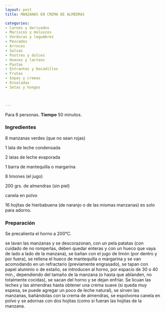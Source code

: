 ```yaml
---
layout: post
title: MANZANAS EN CREMA DE ALMEDRAS

categories:
- Carnes y derivados
- Mariscos y moluscos
- Verduras y legumbres
- Pescados
- Arroces
- Salsas
- Postres y dulces
- Huevos y lacteos
- Pastas
- Entrantes y bocadillos
- Frutas
- Sopas y cremas
- Ensaladas
- Setas y hongos
 


---
```


Para 8 personas.
<b>Tiempo</b> 50 minutos.

<h3>Ingredientes</h3>

8 manzanas verdes (que no sean rojas)

1 lata de leche condensada

2 latas de leche evaporada

1 barra de mantequilla o margarina

8 limones (el jugo)

200 grs. de almendras (sin piel)

canela en polvo

16 hojitas de hierbabuena (de naranjo o de las mismas manzanas) es solo para adorno.

<h3>Preparación</h3>

Se precalienta el horno a 200&deg;C.

se lavan las manzanas y se descorazonan, con un pela patatas (con cuidado de no romperlas, deben quedar enteras y con un hueco que vaya de lado a lado de la manzana), se bañan con el jugo de limón (por dentro y por fuera), se rellena el hueco de mantequilla o margarina y se van acomodando en un refractario (previamente engrasado), se tapan con papel aluminio o de estaño, se introducen al horno, por espacio de 30 o 40 min., dependiendo del tamaño de la manzana (o hasta que ablanden, no totalmente cocidas), se sacan del horno y se dejan enfriar. Se licuan las leches y las almendras hasta obtener una crema suave (si queda muy espesa, se puede agregar un poco de leche natural), se sirven las manzanas, bañándolas con la crema de almendras, se espolvorea canela en polvo y se adornas con dos hojitas (como si fueran las hojitas de la manzana.

